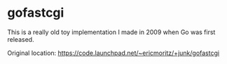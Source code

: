 # gofastcgi

This is a really old toy implementation I made in 2009 when Go was first released. 

Original location: https://code.launchpad.net/~ericmoritz/+junk/gofastcgi
